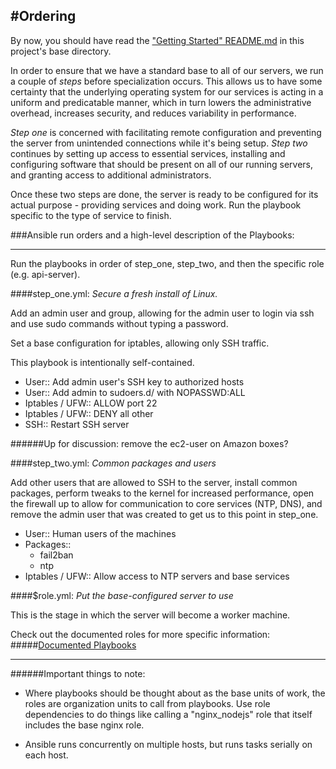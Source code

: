#Ordering
--------

By now, you should have read the ["Getting Started" README.md](../README.md) in this project's base directory.
 

In order to ensure that we have a standard base to all of our servers, we run a couple of _steps_ before specialization occurs.  This allows us to have some certainty that the underlying operating system for our services is acting in a uniform and predicatable manner, which in turn lowers the administrative overhead, increases security, and reduces variability in performance.

_Step one_ is concerned with facilitating remote configuration and preventing the server from unintended connections while it's being setup.  _Step two_ continues by setting up access to essential services, installing and configuring software that should be present on all of our running servers, and granting access to additional administrators.

Once these two steps are done, the server is ready to be configured for its actual purpose - providing services and doing work.  Run the playbook specific to the type of service to finish.


###Ansible run orders and a high-level description of the Playbooks: 

----

Run the playbooks in order of step_one, step_two, and then the specific role (e.g. api-server).

####step_one.yml: _Secure a fresh install of Linux._

Add an admin user and group, allowing for the admin user to login via ssh and use sudo commands without typing a password.  

Set a base configuration for iptables, allowing only SSH traffic.

This playbook is intentionally self-contained.

+ User:: Add admin user's SSH key to authorized hosts 
+ User:: Add admin to sudoers.d/ with NOPASSWD:ALL
+ Iptables / UFW:: ALLOW port 22
+ Iptables / UFW:: DENY all other 
+ SSH:: Restart SSH server

######Up for discussion: remove the ec2-user on Amazon boxes?


####step_two.yml: _Common packages and users_

Add other users that are allowed to SSH to the server, install common packages, perform tweaks to the kernel for increased performance, open the firewall up to allow for communication to core services (NTP, DNS), and remove the admin user that was created to get us to this point in step_one.

+ User:: Human users of the machines
+ Packages::
  * fail2ban 
  * ntp
+ Iptables / UFW:: Allow access to NTP servers and base services

####$role.yml: _Put the base-configured server to use_

This is the stage in which the server will become a worker machine. 

Check out the documented roles for more specific information:
#####[Documented Playbooks](./Documented_Playbooks.md)


------

######Important things to note: 

- Where playbooks should be thought about as the base units of work, the roles are organization units to call from playbooks.  Use role dependencies to do things like calling a "nginx_nodejs" role that itself includes the base nginx role.

- Ansible runs concurrently on multiple hosts, but runs tasks serially on each host.







